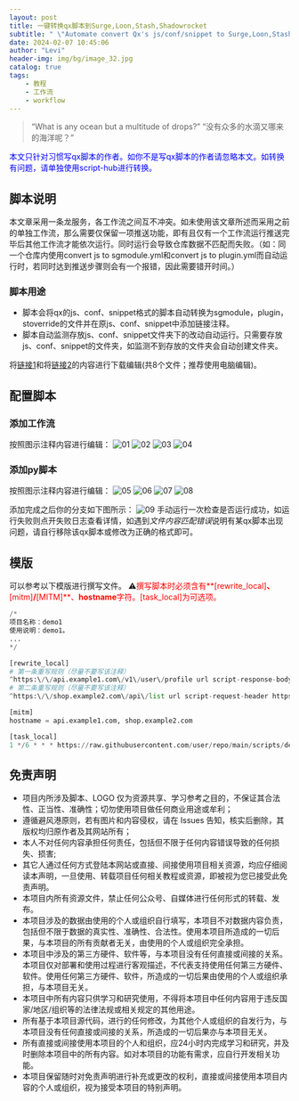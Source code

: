 ```yaml
---
layout: post
title: 一键转换qx脚本到Surge,Loon,Stash,Shadowrocket
subtitle: " \"Automate convert Qx's js/conf/snippet to Surge,Loon,Stash,Shadowrocket‘s scripts\""
date: 2024-02-07 10:45:06
author: "Levi"
header-img: img/bg/image_32.jpg
catalog: true
tags:
    - 教程
    - 工作流
    - workflow
---
```


> “What is any ocean but a multitude of drops?”
> “没有众多的水滴又哪来的海洋呢？”


<span style="color:blue;">本文只针对习惯写qx脚本的作者。如你不是写qx脚本的作者请忽略本文。如转换有问题，请单独使用script-hub进行转换。</span>



## 脚本说明
本文章采用一条龙服务，各工作流之间互不冲突。如未使用该文章所述而采用之前的单独工作流，那么需要仅保留一项推送功能，即有且仅有一个工作流运行推送完毕后其他工作流才能依次运行。同时运行会导致仓库数据不匹配而失败。（如：同一个仓库内使用convert js to sgmodule.yml和convert js to plugin.yml而自动运行时，若同时达到推送步骤则会有一个报错，因此需要错开时间。）

### 脚本用途

- 脚本会将qx的js、conf、snippet格式的脚本自动转换为sgmodule，plugin，stoverride的文件并在原js、conf、snippet中添加链接注释。
- 脚本自动监测存放js、conf、snippet文件夹下的改动自动运行。只需要存放js、conf、snippet的文件夹，如监测不到存放的文件夹会自动创建文件夹。

将[链接1](https://raw.githubusercontent.com/czy13724/Quantumult-X/main/.github/workflows/)和将[链接2](https://raw.githubusercontent.com/czy13724/Quantumult-X/main/.github/scripts/)的内容进行下载编辑(共8个文件；推荐使用电脑编辑)。

## 配置脚本

### 添加工作流

按照图示注释内容进行编辑：
![01]({{site.baseurl}}/img/workflow_all_convert/01.png)
![02]({{site.baseurl}}/img/workflow_all_convert/02.png)
![03]({{site.baseurl}}/img/workflow_all_convert/03.png)
![04]({{site.baseurl}}/img/workflow_all_convert/04.png)


### 添加py脚本

按照图示注释内容进行编辑：
![05]({{site.baseurl}}/img/workflow_all_convert/05.png)
![06]({{site.baseurl}}/img/workflow_all_convert/06.png)
![07]({{site.baseurl}}/img/workflow_all_convert/07.png)
![08]({{site.baseurl}}/img/workflow_all_convert/08.png)

添加完成之后你的分支如下图所示：
![09]({{site.baseurl}}/img/workflow_all_convert/09.png)
手动运行一次检查是否运行成功，如运行失败则点开失败日志查看详情，如遇到*文件内容匹配错误*说明有某qx脚本出现问题，请自行移除该qx脚本或修改为正确的格式即可。

## 模版

可以参考以下模版进行撰写文件。
⚠️<span style="color:red;">撰写脚本时必须含有**[rewrite_local]**、**[mitm]**/**[MITM]**、**hostname**字符。[task_local]为可选项。</span>
```python
/*
项目名称：demo1
使用说明：demo1。
...
*/

[rewrite_local]
# 第一条重写规则（尽量不要写该注释）
^https:\/\/api.example1.com\/v1\/user\/profile url script-response-body https://raw.githubusercontent.com/user/repo/main/scripts/demo1.js
# 第二条重写规则（尽量不要写该注释）
^https:\/\/shop.example2.com\/api\/list url script-request-header https://raw.githubusercontent.com/user/repo/main/scripts/demo2.js

[mitm]
hostname = api.example1.com, shop.example2.com

[task_local]
1 */6 * * * https://raw.githubusercontent.com/user/repo/main/scripts/demo.js, tag=demo, img-url=https://example.com/icon.png, enabled=true
```



## 免责声明

* 项目内所涉及脚本、LOGO 仅为资源共享、学习参考之目的，不保证其合法性、正当性、准确性；切勿使用项目做任何商业用途或牟利；
* 遵循避风港原则，若有图片和内容侵权，请在 Issues 告知，核实后删除，其版权均归原作者及其网站所有；
* 本人不对任何内容承担任何责任，包括但不限于任何内容错误导致的任何损失、损害;
* 其它人通过任何方式登陆本网站或直接、间接使用项目相关资源，均应仔细阅读本声明，一旦使用、转载项目任何相关教程或资源，即被视为您已接受此免责声明。
* 本项目内所有资源文件，禁止任何公众号、自媒体进行任何形式的转载、发布。
* 本项目涉及的数据由使用的个人或组织自行填写，本项目不对数据内容负责，包括但不限于数据的真实性、准确性、合法性。使用本项目所造成的一切后果，与本项目的所有贡献者无关，由使用的个人或组织完全承担。
* 本项目中涉及的第三方硬件、软件等，与本项目没有任何直接或间接的关系。本项目仅对部署和使用过程进行客观描述，不代表支持使用任何第三方硬件、软件。使用任何第三方硬件、软件，所造成的一切后果由使用的个人或组织承担，与本项目无关。
* 本项目中所有内容只供学习和研究使用，不得将本项目中任何内容用于违反国家/地区/组织等的法律法规或相关规定的其他用途。
* 所有基于本项目源代码，进行的任何修改，为其他个人或组织的自发行为，与本项目没有任何直接或间接的关系，所造成的一切后果亦与本项目无关。
* 所有直接或间接使用本项目的个人和组织，应24小时内完成学习和研究，并及时删除本项目中的所有内容。如对本项目的功能有需求，应自行开发相关功能。
* 本项目保留随时对免责声明进行补充或更改的权利，直接或间接使用本项目内容的个人或组织，视为接受本项目的特别声明。